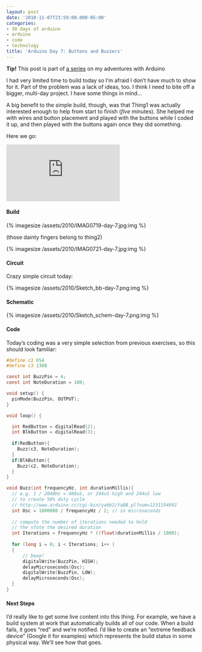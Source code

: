 ```yaml
---
layout: post
date: '2010-11-07T23:59:00.000-05:00'
categories:
- 30 days of arduino
- arduino
- code
- technology
title: 'Arduino Day 7: Buttons and Buzzers'
---
```


**Tip!** This post is part of [a series](/search/label/30-days-of-arduino/) on my adventures with Arduino

I had very limited time to build today so I’m afraid I don’t have much to show for it. Part of the problem was a lack of ideas, too. I think I need to bite off a bigger, multi-day project. I have some things in mind...

A big benefit to the simple build, though, was that Thing1 was actually interested enough to help from start to finish (*five* minutes). She helped me with wires and button placement and played with the buttons while I coded it up, and then played with the buttons again once they did something.

Here we go:  

<iframe class="full-embed hd" src="https://www.youtube.com/embed/_BNAhP3OazQ" title="Arduino Day 7: Buttons and Buzzers" frameborder="0" allow="accelerometer; autoplay; clipboard-write; encrypted-media; gyroscope; picture-in-picture; web-share" allowfullscreen></iframe>

#### Build

{% imagesize /assets/2010/IMAG0719-day-7.jpg:img %}

(those dainty fingers belong to thing2)

{% imagesize /assets/2010/IMAG0721-day-7.jpg:img %}

#### Circuit

Crazy simple circuit today:

{% imagesize /assets/2010/Sketch_bb-day-7.png:img %}

#### Schematic

{% imagesize /assets/2010/Sketch_schem-day-7.png:img %}
#### Code

Today’s coding was a very simple selection from previous exercises, so this should look familiar:
```c
#define c2 654
#define c3 1308

const int BuzzPin = 4;
const int NoteDuration = 100; 

void setup() {
  pinMode(BuzzPin, OUTPUT);  
}

void loop() {

  int RedButton = digitalRead(2);  
  int BlkButton = digitalRead(3);  
  
  if(RedButton){
    Buzz(c3, NoteDuration);
  }
  if(BlkButton){
    Buzz(c2, NoteDuration); 
  }
}

void Buzz(int frequencyHz, int durationMillis){
  // e.g. 1 / 2048Hz = 488uS, or 244uS high and 244uS low
  // to create 50% duty cycle
  // http://www.arduino.cc/cgi-bin/yabb2/YaBB.pl?num=1231194692
  int Osc = 1000000 / frequencyHz / 2; // in microseconds
  
  // compute the number of iterations needed to hold
  // the nfote the desired duration
  int Iterations = frequencyHz * ((float)durationMillis / 1000);
  
  for (long i = 0; i < Iterations; i++ )
  {
      // beep!
      digitalWrite(BuzzPin, HIGH);
      delayMicroseconds(Osc);
      digitalWrite(BuzzPin, LOW);
      delayMicroseconds(Osc);
  }  
}
```



#### Next Steps


I’d really like to get some live content into this thing. For example, we have a build system at work that automatically builds all of our code. When a build fails, it goes “red” and we’re notified. I’d like to create an “extreme feedback device” (Google it for examples) which represents the build status in some physical way. We’ll see how that goes.